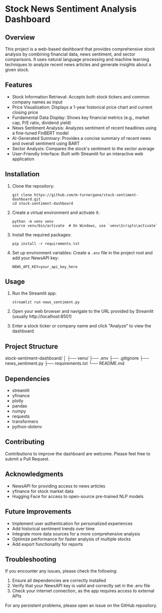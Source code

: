 # Stock News Sentiment Analysis Dashboard

## Overview

This project is a web-based dashboard that provides comprehensive stock analysis by combining financial data, news sentiment, and sector comparisons. It uses natural language processing and machine learning techniques to analyze recent news articles and generate insights about a given stock.

## Features

- Stock Information Retrieval: Accepts both stock tickers and common company names as input
- Price Visualization: Displays a 1-year historical price chart and current closing price
- Fundamental Data Display: Shows key financial metrics (e.g., market cap, P/E ratio, dividend yield)
- News Sentiment Analysis: Analyzes sentiment of recent headlines using a fine-tuned FinBERT model
- AI-Generated Summary: Provides a concise summary of recent news and overall sentiment using BART
- Sector Analysis: Compares the stock's sentiment to the sector average
- User-Friendly Interface: Built with Streamlit for an interactive web application

## Installation

1. Clone the repository:
   ```
   git clone https://github.com/m-turnergane/stock-sentiment-dashboard.git
   cd stock-sentiment-dashboard
   ```

2. Create a virtual environment and activate it:
   ```
   python -m venv venv
   source venv/bin/activate  # On Windows, use `venv\Scripts\activate`
   ```

3. Install the required packages:
   ```
   pip install -r requirements.txt
   ```

4. Set up environment variables:
   Create a `.env` file in the project root and add your NewsAPI key:
   ```
   NEWS_API_KEY=your_api_key_here
   ```

## Usage

1. Run the Streamlit app:
   ```
   streamlit run news_sentiment.py
   ```

2. Open your web browser and navigate to the URL provided by Streamlit (usually http://localhost:8501)

3. Enter a stock ticker or company name and click "Analyze" to view the dashboard

## Project Structure

stock-sentiment-dashboard/
│
├── venv/
├── .env
├── .gitignore
├── news_sentiment.py
├── requirements.txt
└── README.md

## Dependencies

- streamlit
- yfinance
- plotly
- pandas
- numpy
- requests
- transformers
- python-dotenv

## Contributing

Contributions to improve the dashboard are welcome. Please feel free to submit a Pull Request.

## Acknowledgments

- NewsAPI for providing access to news articles
- yfinance for stock market data
- Hugging Face for access to open-source pre-trained NLP models

## Future Improvements

- Implement user authentication for personalized experiences
- Add historical sentiment trends over time
- Integrate more data sources for a more comprehensive analysis
- Optimize performance for faster analysis of multiple stocks
- Add export functionality for reports

## Troubleshooting

If you encounter any issues, please check the following:
1. Ensure all dependencies are correctly installed
2. Verify that your NewsAPI key is valid and correctly set in the .env file
3. Check your internet connection, as the app requires access to external APIs

For any persistent problems, please open an issue on the GitHub repository.